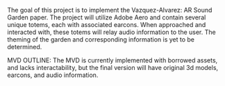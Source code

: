 The goal of this project is to implement the Vazquez-Alvarez: AR Sound Garden paper.
The project will utilize Adobe Aero and contain several unique totems, each with associated earcons.
When approached and interacted with, these totems will relay audio information to the user.
The theming of the garden and corresponding information is yet to be determined.


MVD OUTLINE:
The MVD is currently implemented with borrowed assets, and lacks interactability, but the final version will have original 3d models, earcons, and audio information.
